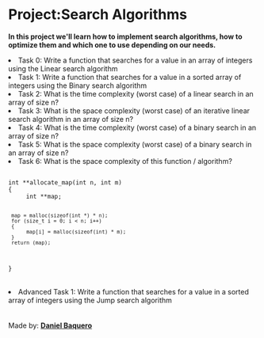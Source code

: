 <h1>Project:Search Algorithms</h1>
<p><strong>In this project we'll learn how to implement search algorithms, how to optimize them and which one to use depending on our needs.</strong></p>
<body>
<li>Task 0: Write a function that searches for a value in an array of integers using the Linear search algorithm</li>
<li>Task 1: Write a function that searches for a value in a sorted array of integers using the Binary search algorithm</li>
<li>Task 2: What is the time complexity (worst case) of a linear search in an array of size n?</li>
<li>Task 3: What is the space complexity (worst case) of an iterative linear search algorithm in an array of size n?</li>
<li>Task 4: What is the time complexity (worst case) of a binary search in an array of size n?</li>
<li>Task 5: What is the space complexity (worst case) of a binary search in an array of size n?</li>
<li>Task 6: What is the space complexity of this function / algorithm?
<code>
<br>
int **allocate_map(int n, int m)
{
     int **map;

     map = malloc(sizeof(int *) * n);
     for (size_t i = 0; i < n; i++)
     {
          map[i] = malloc(sizeof(int) * m);
     }
     return (map);
}
</code>
</li>
<br>
<li>Advanced Task 1: Write a function that searches for a value in a sorted array of integers using the Jump search algorithm</li>
</body>
<br>
<br>
<footer>Made by: <strong><a href="https://github.com/DanielBaquero28">Daniel Baquero</a></strong></footer>
</html>
